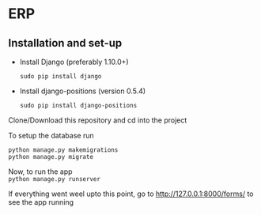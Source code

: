# ERP

## Installation and set-up  
  
* Install Django (preferably 1.10.0+)  
  
	`sudo pip install django`

* Install django-positions (version 0.5.4)  
  
	`sudo pip install django-positions`
    
Clone/Download this repository and cd into the project  
  
To setup the database run
```
python manage.py makemigrations
python manage.py migrate
```

Now, to run the app  
`python manage.py runserver`  
  
If everything went weel upto this point, go to http://127.0.0.1:8000/forms/  to see the app running



